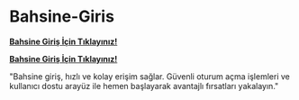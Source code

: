 # Bahsine-Giris

[**Bahsine Giriş İçin Tıklayınız!**](https://cixi.bio/bhsamp)

[**Bahsine Giriş İçin Tıklayınız!**](https://cixi.bio/bhsamp)


"Bahsine giriş, hızlı ve kolay erişim sağlar. Güvenli oturum açma işlemleri ve kullanıcı dostu arayüz ile hemen başlayarak avantajlı fırsatları yakalayın."

